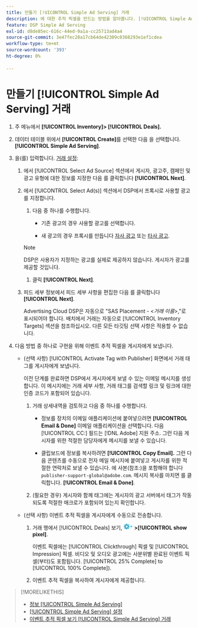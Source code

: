 ```yaml
---
title: 만들기 [!UICONTROL Simple Ad Serving] 거래
description: 에 대한 추적 픽셀을 만드는 방법을 알아봅니다. [!UICONTROL Simple Ad Serving] 거래
feature: DSP Simple Ad Serving
exl-id: d8de85ec-616c-44ed-9a1a-cc25713ad4a4
source-git-commit: 3e47fec28a17cb64de42309c0368293e1ef1cdea
workflow-type: tm+mt
source-wordcount: '393'
ht-degree: 0%

---
```


# 만들기 [!UICONTROL Simple Ad Serving] 거래

1. 주 메뉴에서 **[!UICONTROL Inventory]> [!UICONTROL Deals].**

1. 데이터 테이블 위에서 **[!UICONTROL Create]**&#x200B;를 선택한 다음 을 선택합니다. **[!UICONTROL Simple Ad Serving]**.

1. 을(를) 입력합니다. [거래 설정](simple-deal-settings.md):

   1. 에서 [!UICONTROL Select Ad Source] 섹션에서 게시자, 광고주, 캠페인 및 광고 유형에 대한 정보를 지정한 다음 를 클릭합니다 **[!UICONTROL Next]**.

   1. 에서 [!UICONTROL Select Ad(s)] 섹션에서 DSP에서 프록시로 사용할 광고를 지정합니다.

      1. 다음 중 하나를 수행합니다.

         * 기존 광고의 경우 사용할 광고를 선택합니다.

         * 새 광고의 경우 프록시를 만듭니다 [자사 광고](/help/dsp/campaign-management/ads/ad-create.md) 또는 [타사 광고](/help/dsp/campaign-management/ads/ad-create-third-party.md).
      >[!NOTE]
      > DSP은 사용자가 지정하는 광고를 실제로 제공하지 않습니다. 게시자가 광고를 제공할 것입니다.

      1. 클릭 **[!UICONTROL Next]**.
   1. 피드 세부 정보에서 피드 세부 사항을 편집한 다음 를 클릭합니다 **[!UICONTROL Next]**.

      Advertising Cloud DSP은 자동으로 &quot;SAS Placement - &lt;*거래 이름*>,&quot;로 표시되어야 합니다. 배치에서 거래는 자동으로 [!UICONTROL Inventory Targets] 섹션을 참조하십시오. 다른 모든 타깃팅 선택 사항은 적용할 수 없습니다.



1. 다음 방법 중 하나로 구현을 위해 이벤트 추적 픽셀을 게시자에게 보냅니다.

   * (선택 사항) [!UICONTROL Activate Tag with Publisher] 화면에서 거래 태그를 게시자에게 보냅니다.

      이전 단계를 완료하면 DSP에서 게시자에게 보낼 수 있는 이메일 메시지를 생성합니다. 이 메시지에는 거래 세부 사항, 거래 태그를 검색할 링크 및 링크에 대한 인증 코드가 포함되어 있습니다.

      1. 거래 상세내역을 검토하고 다음 중 하나를 수행합니다.

         * 정보를 장치의 이메일 애플리케이션에 붙여넣으려면 **[!UICONTROL Email & Done]** 이메일 애플리케이션을 선택합니다. 다음 [!UICONTROL CC:] 필드는 [!DNL Adobe] 지원 주소. 그런 다음 게시자를 위한 적절한 담당자에게 메시지를 보낼 수 있습니다.

         * 클립보드에 정보를 복사하려면 **[!UICONTROL Copy Email].** 그런 다음 콘텐츠를 수동으로 전자 메일 메시지에 붙여넣고 게시자를 위한 적절한 연락처로 보낼 수 있습니다. 에 사본(참조:)을 포함해야 합니다 `publisher-support-global@adobe.com`. 메시지 복사를 마치면 를 클릭합니다. **[!UICONTROL Email & Done]**.
      1. (필요한 경우) 게시자와 함께 태그에는 게시자의 광고 서버에서 태그가 작동되도록 적절한 매크로가 포함되어 있는지 확인합니다.
   * (선택 사항) 이벤트 추적 픽셀을 게시자에게 수동으로 전송합니다.

      1. 거래 행에서 [!UICONTROL Deals] 보기, ![옵션 메뉴](/help/dsp/assets/options-menu.png) **>[!UICONTROL show pixel]**.

         이벤트 픽셀에는 [!UICONTROL Clickthrough] 픽셀 및 [!UICONTROL Impression] 픽셀. 비디오 및 오디오 광고에는 사분위별 완료된 이벤트 픽셀(부터)도 포함됩니다. [!UICONTROL 25% Complete] to [!UICONTROL 100% Complete]).

      1. 이벤트 추적 픽셀을 복사하여 게시자에게 제공합니다.



>[!MORELIKETHIS]
>
>* [정보 [!UICONTROL Simple Ad Serving]](simple-deal-about.md)
>* [[!UICONTROL Simple Ad Serving] 설정](simple-deal-settings.md)
>* [이벤트 추적 픽셀 보기 [!UICONTROL Simple Ad Serving] 거래](simple-deal-show-pixels.md)

